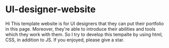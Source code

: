 # UI-designer-website
Hi This template website is for UI designers that they can put their portfolio in this page. Moreover, they're able to introduce their abilities and tools which they work with them. So I try to develop this tempalte by using html, CSS, in addition to JS. If you enjoyed, please give a star.

